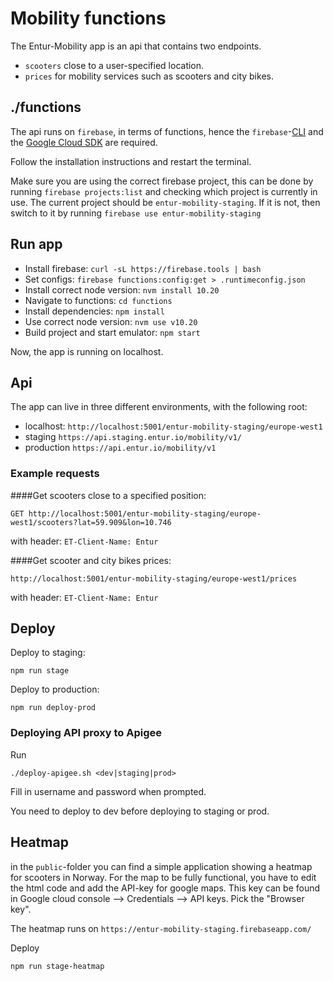 # Mobility functions

The Entur-Mobility app is an api that contains two endpoints.
* `scooters` close to a user-specified location.
* `prices` for mobility services such as scooters and city bikes.


## ./functions

The api runs on `firebase`, in terms of functions, hence the
`firebase`-[CLI](https://firebase.google.com/docs/cli) and the [Google Cloud SDK](https://cloud.google.com/sdk/) are required.

Follow the installation instructions and restart the terminal.

Make sure you are using the correct firebase project, this can be done by running `firebase projects:list` and checking which project is currently in use.
The current project should be `entur-mobility-staging`. If it is not, then switch to it by running `firebase use entur-mobility-staging`

## Run app

* Install firebase:
`curl -sL https://firebase.tools | bash`
* Set configs:
`firebase functions:config:get > .runtimeconfig.json`
* Install correct node version:
`nvm install 10.20`
* Navigate to functions:
`cd functions`
* Install dependencies:
`npm install`
* Use correct node version:
`nvm use v10.20`
* Build project and start emulator:
`npm start`

Now, the app is running on localhost.

## Api

The app can live in three different environments, with the following root:
* localhost: `http://localhost:5001/entur-mobility-staging/europe-west1`
* staging `https://api.staging.entur.io/mobility/v1/`
* production `https://api.entur.io/mobility/v1`


### Example requests
####Get scooters close to a specified position:

```
GET http://localhost:5001/entur-mobility-staging/europe-west1/scooters?lat=59.909&lon=10.746
```
with header: `ET-Client-Name: Entur`

####Get scooter and city bikes prices:
```
http://localhost:5001/entur-mobility-staging/europe-west1/prices
```
with header: `ET-Client-Name: Entur`

## Deploy
Deploy to staging:
```
npm run stage
```

Deploy to production:
```
npm run deploy-prod
```

### Deploying API proxy to Apigee

Run

```
./deploy-apigee.sh <dev|staging|prod>
```

Fill in username and password when prompted.

You need to deploy to dev before deploying to staging or prod.

## Heatmap
in the `public`-folder you can find a simple application showing a heatmap for scooters in Norway.
For the map to be fully functional, you have to edit the html code and add the API-key for google maps.
This key can be found in Google cloud console --> Credentials --> API keys. Pick the "Browser key".

The heatmap runs on `https://entur-mobility-staging.firebaseapp.com/`

Deploy
```
npm run stage-heatmap
```
